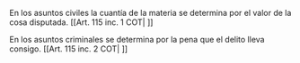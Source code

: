 En los asuntos civiles la cuantía de la materia se determina por el valor de la cosa disputada. [[Art. 115 inc. 1 COT| ]]

En los asuntos criminales se determina por la pena que el delito lleva consigo. [[Art. 115 inc. 2 COT| ]]